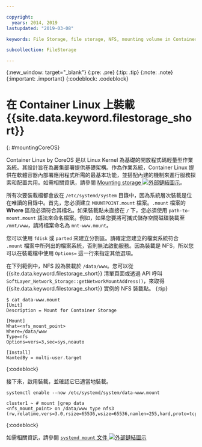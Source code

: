 ```yaml
---

copyright:
  years: 2014, 2019
lastupdated: "2019-03-08"

keywords: File Storage, file storage, NFS, mounting volume in Container Linux, CoreOS

subcollection: FileStorage

---
```

{:new_window: target="_blank"}
{:pre: .pre}
{:tip: .tip}
{:note: .note}
{:important: .important}
{:codeblock: .codeblock}


# 在 Container Linux 上裝載 {{site.data.keyword.filestorage_short}}
{: #mountingCoreOS}

Container Linux by CoreOS 是以 Linux Kernel 為基礎的開放程式碼輕量型作業系統。其設計旨在為叢集部署提供基礎架構。作為作業系統，Container Linux 提供在軟體容器內部署應用程式所需的最基本功能，並搭配內建的機制來進行服務探索和配置共用。如需相關資訊，請參閱 [Mounting storage ![外部鏈結圖示](../../icons/launch-glyph.svg "外部鏈結圖示")](https://coreos.com/os/docs/latest/mounting-storage.html)。

所有次要裝載檔都會放在 `/etc/systemd/system` 目錄中，因為系統層次裝載是位在唯讀的目錄中。首先，您必須建立 `MOUNTPOINT.mount` 檔案。`.mount` 檔案的 **Where** 區段必須符合其檔名。如果裝載點未直接在 `/` 下，您必須使用 `path-to-mount.mount` 語法來命名檔案。例如，如果您要將可攜式儲存空間磁碟裝載至 `/mnt/www`，請將檔案命名為 `mnt-www.mount`。

您可以使用 `fdisk` 或 `parted` 來建立分割區。請確定您建立的檔案系統符合 `.mount` 檔案中所列出的檔案系統，否則無法啟動服務。因為裝載是 NFS，所以您可以在裝載檔中使用 `Options=` 這一行來指定其他選項。

在下列範例中，NFS 設為裝載於 `/data/www`。您可以從 {{site.data.keyword.filestorage_short}} 清單頁面或透過 API 呼叫 `SoftLayer_Network_Storage::getNetworkMountAddress()`，來取得 {{site.data.keyword.filestorage_short}} 實例的 NFS 裝載點。
{:tip}

```
$ cat data-www.mount
[Unit]
Description = Mount for Container Storage

[Mount]
What=<nfs_mount_point>
Where=/data/www
Type=nfs
Options=vers=3,sec=sys,noauto

[Install]
WantedBy = multi-user.target
```
{:codeblock}

接下來，啟用裝載，並確認它已適當地裝載。

```
systemctl enable --now /etc/systemd/system/data-www.mount

cluster1 ~ # mount |grep data
<nfs_mount_point> on /data/www type nfs3 (rw,relatime,vers=3.0,rsize=65536,wsize=65536,namlen=255,hard,proto=tcp,port=0,timeo=600,retrans=2,sec=sys,clientaddr=10.81.x.x,local_lock=none,addr=10.1.x.x)
```
{:codeblock}

如需相關資訊，請參閱 [`systemd mount` 文件 ![外部鏈結圖示](../../icons/launch-glyph.svg "外部鏈結圖示")](https://www.freedesktop.org/software/systemd/man/systemd.mount.html)
